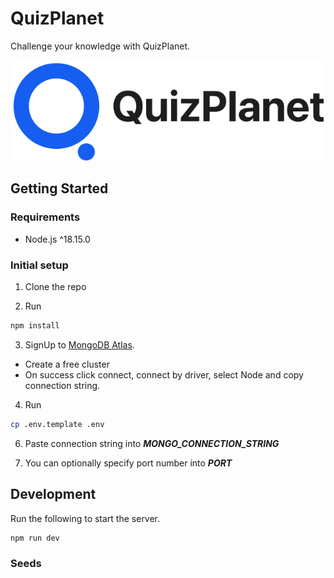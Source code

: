 # QuizPlanet

Challenge your knowledge with QuizPlanet.

![QuizPlanet Logo](qp01.png)

## Getting Started

### Requirements

- Node.js ^18.15.0

### Initial setup
1. Clone the repo

2. Run 

```bash 
npm install
```

3. SignUp to [MongoDB Atlas](https://www.mongodb.com/atlas/database).
  - Create a free cluster
  - On success click connect, connect by driver, select Node and copy connection string.

4. Run 

```bash 
cp .env.template .env 
```

6. Paste connection string into  ***MONGO_CONNECTION_STRING***

7. You can optionally specify port number into ***PORT***

## Development

Run the following to start the server.

```bash
npm run dev
```

### Seeds
